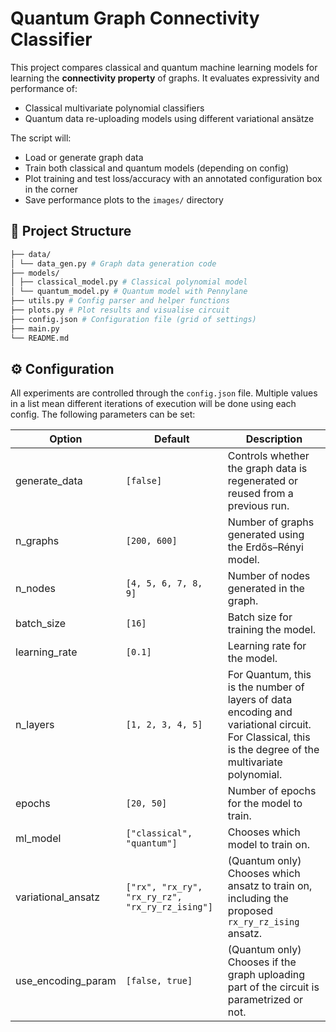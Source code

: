 # Quantum Graph Connectivity Classifier

This project compares classical and quantum machine learning models for learning the **connectivity property** of graphs. It evaluates expressivity and performance of:

- Classical multivariate polynomial classifiers
- Quantum data re-uploading models using different variational ansätze

The script will:
- Load or generate graph data
- Train both classical and quantum models (depending on config)
- Plot training and test loss/accuracy with an annotated configuration box in the corner
- Save performance plots to the `images/` directory

## 📁 Project Structure
```bash
├── data/
│ └── data_gen.py # Graph data generation code
├── models/
│ ├── classical_model.py # Classical polynomial model
│ └── quantum_model.py # Quantum model with Pennylane
├── utils.py # Config parser and helper functions
├── plots.py # Plot results and visualise circuit
├── config.json # Configuration file (grid of settings)
├── main.py
└── README.md
```

## ⚙️ Configuration

All experiments are controlled through the `config.json` file. Multiple values in a list mean different iterations of execution will be done using each config. The following parameters can be set:

| Option | Default | Description |
| ------ | ------- | ----------- |
| generate_data | `[false]` | Controls whether the graph data is regenerated or reused from a previous run. |
| n_graphs | `[200, 600]` | Number of graphs generated using the Erdős–Rényi model. |
| n_nodes | `[4, 5, 6, 7, 8, 9]` | Number of nodes generated in the graph. |
| batch_size | `[16]` | Batch size for training the model. |
| learning_rate | `[0.1]` | Learning rate for the model. |
| n_layers | `[1, 2, 3, 4, 5]` | For Quantum, this is the number of layers of data encoding and variational circuit. For Classical, this is the degree of the multivariate polynomial. |
| epochs | `[20, 50]` | Number of epochs for the model to train. |
| ml_model | `["classical", "quantum"]` | Chooses which model to train on. |
| variational_ansatz | `["rx", "rx_ry", "rx_ry_rz", "rx_ry_rz_ising"]` | (Quantum only) Chooses which ansatz to train on, including the proposed `rx_ry_rz_ising` ansatz. |
| use_encoding_param | `[false, true]` | (Quantum only) Chooses if the graph uploading part of the circuit is parametrized or not. |

